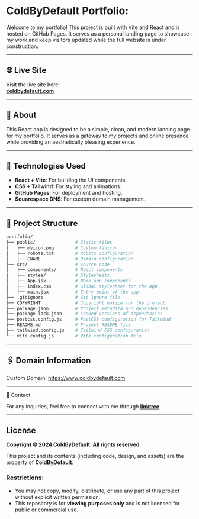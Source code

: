 # ColdByDefault Portfolio:

Welcome to my portfolio! This project is built with Vite and React and is hosted on GitHub Pages. It serves as a personal landing page to showcase my work and keep visitors updated while the full website is under construction.

---
## 🌐 Live Site

Visit the live site here:  
**[coldbydefault.com](https://www.coldbydefault.com)**

---

## 📖 About

This React app is designed to be a simple, clean, and modern landing page for my portfolio. It serves as a gateway to my projects and online presence while providing an aesthetically pleasing experience.

---

## 🚀 Technologies Used

- **React + Vite**: For building the UI components.
- **CSS + Tailwind**: For styling and animations.
- **GitHub Pages**: For deployment and hosting.
- **Squarespace DNS**: For custom domain management.

---

## 📂 Project Structure
```bash
portfolio/
├── public/               # Static files
│   ├── myicon.png        # Custom favicon
│   ├── robots.txt        # Robots configuration
│   ├── CNAME             # Domain configuration
├── src/                  # Source code
│   ├── components/       # React components
│   ├── styles/           # Stylesheets
│   ├── App.jsx           # Main app components
│   ├── index.css         # Global stylesheet for the app
│   ├── main.jsx          # Entry point of the app
├── .gitignore            # Git ignore file
├── COPYRIGHT             # Copyright notice for the project
├── package.json          # Project metadata and dependencies
├── package-lock.json     # Locked versions of dependencies
├── postcss.config.js     # PostCSS configuration for Tailwind
├── README.md             # Project README file
├── tailwind.config.js    # Tailwind CSS configuration
└── vite.config.js        # Vite configuration file

```

---

## 🖇️ Domain Information

Custom Domain:
https://www.coldbydefault.com

---

📧 Contact

For any inquiries, feel free to connect with me through **[linktree](https://linktr.ee/ColdByDefault)**

---

## License

**Copyright © 2024 ColdByDefault. All rights reserved.**

This project and its contents (including code, design, and assets) are the property of **ColdByDefault**. 

### Restrictions:
- You may not copy, modify, distribute, or use any part of this project without explicit written permission.
- This repository is for **viewing purposes only** and is not licensed for public or commercial use.

